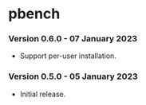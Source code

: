 # pbench

### Version 0.6.0 - 07 January 2023
- Support per-user installation.

### Version 0.5.0 - 05 January 2023

- Initial release.

